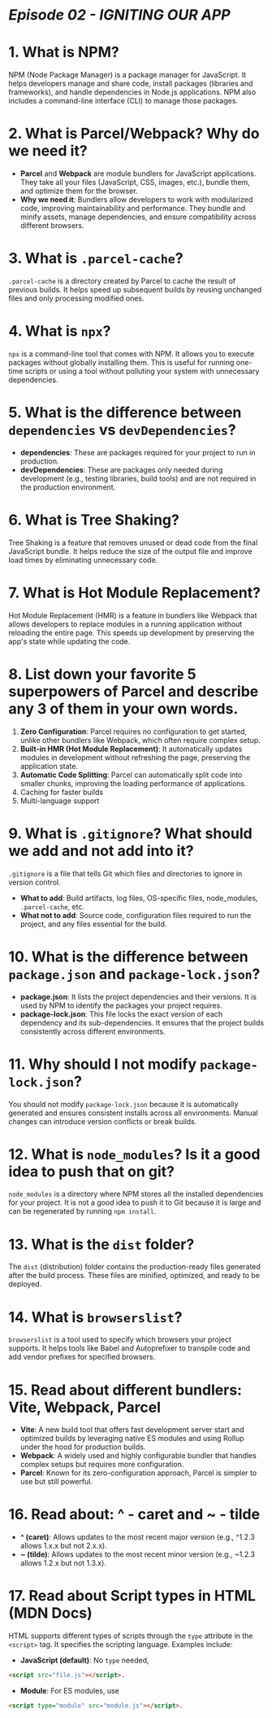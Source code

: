 # _Episode 02 - IGNITING OUR APP_

# 1. What is NPM?
NPM (Node Package Manager) is a package manager for JavaScript. It helps developers manage and share code, install packages (libraries and frameworks), and handle dependencies in Node.js applications. NPM also includes a command-line interface (CLI) to manage those packages.

# 2. What is Parcel/Webpack? Why do we need it?
- **Parcel** and **Webpack** are module bundlers for JavaScript applications. They take all your files (JavaScript, CSS, images, etc.), bundle them, and optimize them for the browser. 
- **Why we need it**: Bundlers allow developers to work with modularized code, improving maintainability and performance. They bundle and minify assets, manage dependencies, and ensure compatibility across different browsers.

# 3. What is `.parcel-cache`?
`.parcel-cache` is a directory created by Parcel to cache the result of previous builds. It helps speed up subsequent builds by reusing unchanged files and only processing modified ones.

# 4. What is `npx`?
`npx` is a command-line tool that comes with NPM. It allows you to execute packages without globally installing them. This is useful for running one-time scripts or using a tool without polluting your system with unnecessary dependencies.

# 5. What is the difference between `dependencies` vs `devDependencies`?
- **dependencies**: These are packages required for your project to run in production.
- **devDependencies**: These are packages only needed during development (e.g., testing libraries, build tools) and are not required in the production environment.

# 6. What is Tree Shaking?
Tree Shaking is a feature that removes unused or dead code from the final JavaScript bundle. It helps reduce the size of the output file and improve load times by eliminating unnecessary code.

# 7. What is Hot Module Replacement?
Hot Module Replacement (HMR) is a feature in bundlers like Webpack that allows developers to replace modules in a running application without reloading the entire page. This speeds up development by preserving the app's state while updating the code.

# 8. List down your favorite 5 superpowers of Parcel and describe any 3 of them in your own words.
1. **Zero Configuration**: Parcel requires no configuration to get started, unlike other bundlers like Webpack, which often require complex setup.
2. **Built-in HMR (Hot Module Replacement)**: It automatically updates modules in development without refreshing the page, preserving the application state.
3. **Automatic Code Splitting**: Parcel can automatically split code into smaller chunks, improving the loading performance of applications.
4. Caching for faster builds
5. Multi-language support

# 9. What is `.gitignore`? What should we add and not add into it?
`.gitignore` is a file that tells Git which files and directories to ignore in version control. 
- **What to add**: Build artifacts, log files, OS-specific files, node_modules, `.parcel-cache`, etc.
- **What not to add**: Source code, configuration files required to run the project, and any files essential for the build.

# 10. What is the difference between `package.json` and `package-lock.json`?
- **package.json**: It lists the project dependencies and their versions. It is used by NPM to identify the packages your project requires.
- **package-lock.json**: This file locks the exact version of each dependency and its sub-dependencies. It ensures that the project builds consistently across different environments.

# 11. Why should I not modify `package-lock.json`?
You should not modify `package-lock.json` because it is automatically generated and ensures consistent installs across all environments. Manual changes can introduce version conflicts or break builds.

# 12. What is `node_modules`? Is it a good idea to push that on git?
`node_modules` is a directory where NPM stores all the installed dependencies for your project. It is not a good idea to push it to Git because it is large and can be regenerated by running `npm install`.

# 13. What is the `dist` folder?
The `dist` (distribution) folder contains the production-ready files generated after the build process. These files are minified, optimized, and ready to be deployed.

# 14. What is `browserslist`?
`browserslist` is a tool used to specify which browsers your project supports. It helps tools like Babel and Autoprefixer to transpile code and add vendor prefixes for specified browsers.

# 15. Read about different bundlers: Vite, Webpack, Parcel
- **Vite**: A new build tool that offers fast development server start and optimized builds by leveraging native ES modules and using Rollup under the hood for production builds.
- **Webpack**: A widely used and highly configurable bundler that handles complex setups but requires more configuration.
- **Parcel**: Known for its zero-configuration approach, Parcel is simpler to use but still powerful.

# 16. Read about: ^ - caret and ~ - tilde
- **^ (caret)**: Allows updates to the most recent major version (e.g., ^1.2.3 allows 1.x.x but not 2.x.x).
- **~ (tilde)**: Allows updates to the most recent minor version (e.g., ~1.2.3 allows 1.2.x but not 1.3.x).

# 17. Read about Script types in HTML (MDN Docs)
HTML supports different types of scripts through the `type` attribute in the `<script>` tag. It specifies the scripting language. Examples include:
- **JavaScript (default)**: No `type` needed, 
```html
<script src="file.js"></script>.
```
- **Module**: For ES modules, use 
```html
<script type="module" src="module.js"></script>.
```

